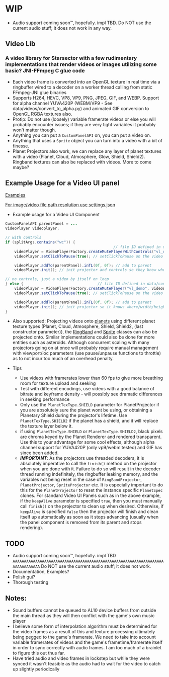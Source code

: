 # **WIP**
- Audio support coming soon™, hopefully. impl TBD. Do NOT use the current audio stuff; it does not work in any way.

## Video Lib
### A video library for Starsector with a few rudimentary implementations that render videos or images utilizing some basic? JNI-FFmpeg C glue code

- Each video frame is converted into an OpenGL texture in real time via a ringbuffer wired to a decoder on a worker thread calling from static FFmpeg-JNI glue binaries
- Supports H264, HEVC, VP8, VP9, PNG, JPEG, GIF, and WEBP. Support for alpha channel YUVA420P (WEBM/VP9 - See data/videos/convert_to_alpha.py) and animated GIF conversion to OpenGL RGBA textures also.
- Protip: Do not use (loosely) variable framerate videos or else you will probably encounter issues; if they are very tight variables it probably won't matter though.
- Anything you can put a `CustomPanelAPI` on, you can put a video on.
- Anything that uses a `Sprite` object you can turn into a video with a bit of finesse.
- Planet Projectors also work, we can replace any layer of planet textures with a video (Planet, Cloud, Atmosphere, Glow, Shield, Shield2). Ringband textures can also be replaced with videos. More to come maybe?

## Example Usage for a Video UI panel

[Examples](./src/data/scripts/console/)

[For image/video file path resolution use settings.json](./data/config/settings.json)

- Example usage for a Video UI Component

```java
CustomPanelAPI parentPanel = ...
VideoPlayer videoplayer;

// with controls
if (splitArgs.contains("wc")) {
                                                // file ID defined in data/config/settings.json | starting PlayMode | starting EOFMode | keepAlive?
    videoPlayer = VideoPlayerFactory.createMutePlayerWithControls("vl_demo", videoWidth, videoHeight, PlayMode.PAUSED, EOFMode.LOOP, false, Color.WHITE, Misc.getDarkPlayerColor());
    videoPlayer.setClickToPause(true); // setClickToPause on the video so user can click it to pause/unpause it

    videoPlayer.addTo(parentPanel).inTL(0f, 0f); // add to parent
    videoPlayer.init(); // init projector and controls so they know where/height/width to render. *Make sure 'parentPanel' is positioned properly before calling this

// no controls, just a video by itself on loop
} else {                                 // file ID defined in data/config/settings.json | starting PlayMode | starting EOFMode | keepAlive?
    videoPlayer = VideoPlayerFactory.createMutePlayer("vl_demo", videoWidth, videoHeight, PlayMode.PLAYING, EOFMode.LOOP, false);
    videoPlayer.setClickToPause(true); // setClickToPause on the video so user can click it to pause/unpause it

    videoPlayer.addTo(parentPanel).inTL(0f, 0f); // add to parent
    videoPlayer.init(); // init projector so it knows where/width/height to render *Make sure 'parentPanel' is positioned properly before calling this
}
```

- Also supported: Projecting videos onto [planets](./src/data/scripts/projector/PlanetProjector.java) using different planet texture types (Planet, Cloud, Atmosphere, Shield, Shield2, (last constructor parameter)), the [RingBand](./src/data/scripts/projector/RingBandProjector.java) and [Sprite](./src/data/scripts/projector/SpriteProjector.java) classes can also be projected onto. Similar implementations could also be done for more entities such as asteroids. Although concurrent scaling with many projectors going on at once will probably require manual management with viewport/loc parameters (use pause/unpause functions to throttle) as to not incur too much of an overhead penalty.

- Tips
  - Use videos with framerates lower than 60 fps to give more breathing room for texture upload and seeking
  - Test with different encodings, use videos with a good balance of bitrate and keyframe density - will possibly see dramatic differences in seeking performance
  - Only use the `PlanetTexType.SHIELD` parameter for PlanetProjector if you are absolutely sure the planet wont be using, or obtaining a Planetary Shield during the projector's lifetime. Use `PlanetTexType.SHIELD2` if the planet has a shield, and it will replace the texture layer below it.
  - if using `PlanetTexType.SHIELD` or `PlanetTexType.SHIELD2`, black pixels are chroma keyed by the Planet Renderer and rendered transparent. Use this to your advantage for some cool effects, although alpha channel support for YUVA420P (only vp9/webm tested) and GIF has since been added.
  - ***IMPORTANT***: As the projectors use threaded decoders, it is absolutely imperative to call the `finish()` method on the projector when you are done with it. Failure to do so will result in the decoder thread running indefinitely, the ringbuffer leaking memory, and the variables not being reset in the case of `RingBandProjector`, `PlanetProjector`, `SpriteProjector` etc. It is especially important to do this for the `PlanetProjector` to reset the instance specific `PlanetSpec` clones. For standard Video UI Panels such as in the above example, if the `keepAlive` parameter is specified `true`, then you must manually call `finish()` on the projector to clean up when desired. Otherwise, if `keepAlive` is specified `false` then the projector will finish and clean itself up automatically as soon as it stops advancing (usually when the panel component is removed from its parent and stops rendering).

## TODO
- Audio support coming soon™, hopefully. impl TBD `AAAAAAAAAAAAAAAAAAAAAAAAAAAAAAAAAAAAAAAAAAAAAAAAAAAAAAAAAAAAAAAAAAAAAAAAAAAAAAA` Do NOT use the current audio stuff; it does not work.
- Documentation, Examples?
- Polish gui?
- Thorough testing

## Notes:
- Sound buffers cannot be queued to AL10 device buffers from outside the main thread as they will then conflict with the game's own music player
- I believe some form of interpolation algorithm must be determined for the video frames as a result of this and texture processing ultimately being pegged to the game's framerate. We need to take into account variable framerates of videos and the game's frametime/framerate itself in order to sync correctly with audio frames. I am too much of a brainlet to figure this out thus far.
- Have tried audio and video frames in lockstep but while they were synced it wasn't feasible as the audio had to wait for the video to catch up slightly periodically